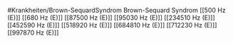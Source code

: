 #Krankheiten/Brown-SequardSyndrom
Brown-Sequard Syndrom
[[500 Hz (E)]]
[[680 Hz (E)]]
[[87500 Hz (E)]]
[[95030 Hz (E)]]
[[234510 Hz (E)]]
[[452590 Hz (E)]]
[[518920 Hz (E)]]
[[684810 Hz (E)]]
[[712230 Hz (E)]]
[[997870 Hz (E)]]